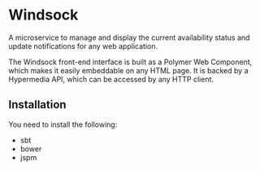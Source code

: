 # Windsock

A microservice to manage and display the current availability status
and update notifications for any web application.

The Windsock front-end interface is built as a Polymer Web Component,
which makes it easily embeddable on any HTML page.  It is backed by a
Hypermedia API, which can be accessed by any HTTP client.


## Installation

You need to install the following:

- sbt
- bower
- jspm
